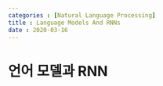 ```yaml
---
categories : [Natural Language Processing]
title : Language Models And RNNs
date : 2020-03-16
---
```


# 언어 모델과 RNN
